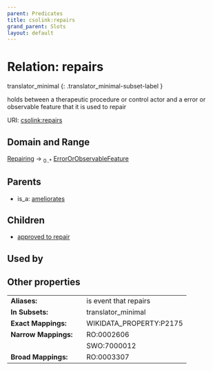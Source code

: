 ```yaml
---
parent: Predicates
title: csolink:repairs
grand_parent: Slots
layout: default
---
```


# Relation: repairs

translator_minimal
{: .translator_minimal-subset-label }


holds between a therapeutic procedure or control actor and a error or observable feature that it is used to repair

URI: [csolink:repairs](https://w3id.org/csolink/vocab/repairs)

## Domain and Range

[Repairing](Repairing.md) ->  <sub>0..*</sub> [ErrorOrObservableFeature](ErrorOrObservableFeature.md)

## Parents

 *  is_a: [ameliorates](ameliorates.md)

## Children

 *  [approved to repair](approved_to_repair.md)

## Used by


## Other properties

|  |  |  |
| --- | --- | --- |
| **Aliases:** | | is event that repairs |
| **In Subsets:** | | translator_minimal |
| **Exact Mappings:** | | WIKIDATA_PROPERTY:P2175 |
| **Narrow Mappings:** | | RO:0002606 |
|  | | SWO:7000012 |
| **Broad Mappings:** | | RO:0003307 |

